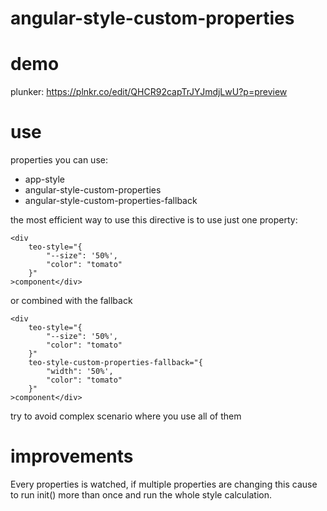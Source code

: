 # angular-style-custom-properties

# demo 

plunker: https://plnkr.co/edit/QHCR92capTrJYJmdjLwU?p=preview


# use

properties you can use:
- app-style
- angular-style-custom-properties
- angular-style-custom-properties-fallback

the most efficient way to use this directive is to use just one property:

```
<div 
    teo-style="{
        "--size": '50%',
        "color": "tomato"
    }"
>component</div>

```

or combined with the fallback

```
<div 
    teo-style="{
        "--size": '50%',
        "color": "tomato"
    }"
    teo-style-custom-properties-fallback="{
        "width": '50%',
        "color": "tomato"
    }"
>component</div>
```

try to avoid complex scenario where you use all of them


# improvements 

Every properties is watched, if multiple properties are changing this cause to run init() more than once and run the whole style calculation.
